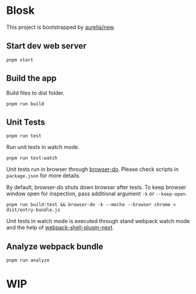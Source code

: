 # Blosk

This project is bootstrapped by [aurelia/new](https://github.com/aurelia/new).

## Start dev web server

    pnpm start

## Build the app

Build files to dist folder.

    pnpm run build

## Unit Tests

    pnpm run test

Run unit tests in watch mode.

    pnpm run test:watch

Unit tests run in browser through [browser-do](https://github.com/3cp/browser-do). Please check scripts in `package.json` for more details.

By default, browser-do shuts down browser after tests. To keep browser window open for inspection, pass additional argument `-k` or `--keep-open`.

    pnpm run build:test && browser-do -k --mocha --browser chrome < dist/entry-bundle.js

Unit tests in watch mode is executed through stand webpack watch mode and the help of [webpack-shell-plugin-next](https://github.com/s00d/webpack-shell-plugin-next).

## Analyze webpack bundle

    pnpm run analyze


# WIP